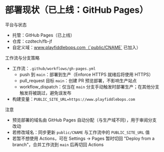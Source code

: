# 部署现状（已上线：GitHub Pages）

平台与状态
- 托管：GitHub Pages（已上线）
- 仓库：czdtech/fb-jf
- 自定义域：www.playfiddlebops.com（`public/CNAME` 已加入）

工作流与分支策略
- 工作流：`.github/workflows/gh-pages.yml`
  - push 到 `main`：部署到生产（Enforce HTTPS 就绪后将使用 HTTPS）
  - pull_request 目标 `main`：创建 PR 预览部署，不影响生产站点
  - workflow_dispatch：仅当在 `main` 分支手动触发时部署生产；在其他分支触发将被跳过，避免误发布
- 构建变量：`PUBLIC_SITE_URL=https://www.playfiddlebops.com`

注意
- 预览部署的域名由 GitHub Pages 自动分配（与生产域不同），用于审阅分支改动
- 若修改域名：同步更新 `public/CNAME` 与工作流中的 `PUBLIC_SITE_URL` 值
- 若暂不想使用 Actions，可在 Settings → Pages 暂时切回 "Deploy from a branch"，合并工作流到 `main` 后再切回 Actions